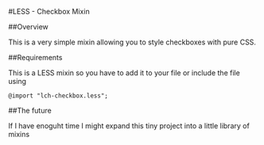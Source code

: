 #LESS - Checkbox Mixin

##Overview

This is a very simple mixin allowing you to style checkboxes with pure CSS.

##Requirements

This is a LESS mixin so you have to add it to your file or include the file using 

```
@import "lch-checkbox.less";
```


##The future

If I have enoguht time I might expand this tiny project into a little library of mixins